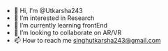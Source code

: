 - 👋 Hi, I’m @Utkarsha243
- 👀 I’m interested in Research
- 🌱 I’m currently learning frontEnd
- 💞️ I’m looking to collaborate on AR/VR
- 📫 How to reach me singhutkarsha243@gmail.com

<!---
Utkarsha243/Utkarsha243 is a ✨ special ✨ repository because its `README.md` (this file) appears on your GitHub profile.
You can click the Preview link to take a look at your changes.
--->
